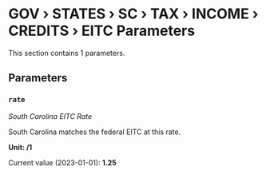 # GOV › STATES › SC › TAX › INCOME › CREDITS › EITC Parameters

This section contains 1 parameters.

## Parameters

### `rate`
*South Carolina EITC Rate*

South Carolina matches the federal EITC at this rate.

**Unit: /1**

Current value (2023-01-01): **1.25**

